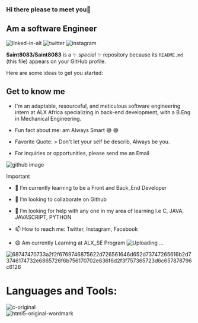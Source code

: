 ### Hi there  please to meet you👋
## Am a software Engineer 

![linked-in-alt](https://github.com/Saint8083/Saint8083/assets/122878923/a09d157f-785c-43ac-9c1a-4abbd0684182)
![twitter](https://github.com/Saint8083/Saint8083/assets/122878923/f28f3f19-f6f5-437d-98a8-20322b10cb32)
![instagram](https://github.com/Saint8083/Saint8083/assets/122878923/86201bb1-e8df-4526-8ed8-d886ec38c934)


**Saint8083/Saint8083** is a ✨ _special_ ✨ repository because its `README.md` (this file) appears on your GitHub profile.

Here are some ideas to get you started:
## **Get to know me** 
- I'm an adaptable, resourceful, and meticulous software engineering intern at ALX Africa specializing in back-end development, with a B.Eng in Mechanical Engineering.
* Fun fact about me: am Always Smart 😅 😅
+ Favorite Quote: > Don't let your self be describ, Always be you.
- For inquiries or opportunities, please send me an Email

![github image](https://github.com/Saint8083/Saint8083/assets/122878923/7fe8632d-3e9e-49b2-af2c-5e04de660fae)

> [!IMPORTANT]
- 🌱 I’m currently learning to be a Front and Back_End Developer
+ 👯 I’m looking to collaborate on Github
* 🤔 I’m looking for help with any one in my area of learning l.e C, JAVA, JAVASCRIPT, PYTHON
- 📫 How to reach me: Twitter, Instagram, Facebook
+ 😄 Am currently Learning at ALX_SE Program
 ![Uploading …]()

![68747470733a2f2f6769746875622d726561646d652d73747265616b2d73746174732e6865726f6b756170702e636f6d2f3f757365723d6c657878796c6126](https://github.com/Saint8083/Saint8083/assets/122878923/e6ed5e91-090c-4670-938b-8a140b5a3deb)

# **Languages and Tools:**
![c-original](https://github.com/Saint8083/Saint8083/assets/122878923/97dd9513-4e71-4a02-835e-a5587412142b)  
![html5-original-wordmark](https://github.com/Saint8083/Saint8083/assets/122878923/106ed9e2-530a-42a2-a5c8-504ee978002a)

